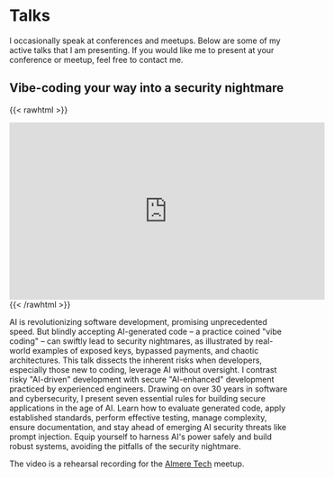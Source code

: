 # Talks

I occasionally speak at conferences and meetups. Below are some of my active talks that I am presenting. If you would like me to present at your conference or meetup, feel free to contact me.
 
## Vibe-coding your way into a security nightmare

{{< rawhtml >}}
<iframe width="560" height="315" src="https://www.youtube.com/embed/AeECsaII_18?si=4kSLeZOtEuZrmYVU" title="YouTube video player" frameborder="0" allow="accelerometer; autoplay; clipboard-write; encrypted-media; gyroscope; picture-in-picture; web-share" referrerpolicy="strict-origin-when-cross-origin" allowfullscreen></iframe>
{{< /rawhtml >}}

AI is revolutionizing software development, promising unprecedented speed. But blindly accepting AI-generated code – a practice coined "vibe coding" – can swiftly lead to security nightmares, as illustrated by real-world examples of exposed keys, bypassed payments, and chaotic architectures. This talk dissects the inherent risks when developers, especially those new to coding, leverage AI without oversight. I contrast risky "AI-driven" development with secure "AI-enhanced" development practiced by experienced engineers. Drawing on over 30 years in software and cybersecurity, I present seven essential rules for building secure applications in the age of AI. Learn how to evaluate generated code, apply established standards, perform effective testing, manage complexity, ensure documentation, and stay ahead of emerging AI security threats like prompt injection. Equip yourself to harness AI's power safely and build robust systems, avoiding the pitfalls of the security nightmare.


The video is a rehearsal recording for the [Almere Tech](https://www.meetup.com/almere-tech/) meetup.
